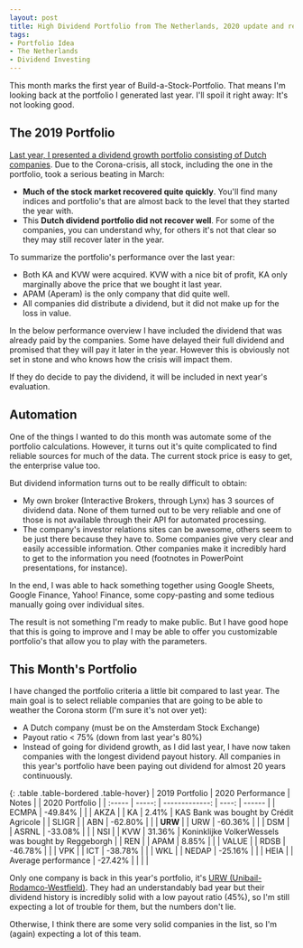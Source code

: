 ```yaml
---
layout: post
title: High Dividend Portfolio from The Netherlands, 2020 update and review
tags:
- Portfolio Idea
- The Netherlands
- Dividend Investing
---
```


This month marks the first year of Build-a-Stock-Portfolio. That means I'm looking back at the portfolio I generated last year. I'll spoil it right away: It's not looking good. 

## The 2019 Portfolio

[Last year, I presented a dividend growth portfolio consisting of Dutch companies](https://www.buildastockportfolio.com/going-dutch.html). Due to the Corona-crisis, all stock, including the one in the portfolio, took a serious beating in March:

* **Much of the stock market recovered quite quickly**. You'll find many indices and portfolio's that are almost back to the level that they started the year with.
* This **Dutch dividend portfolio did not recover well**. For some of the companies, you can understand why, for others it's not that clear so they may still recover later in the year.

To summarize the portfolio's performance over the last year:

* Both KA and KVW were acquired. KVW with a nice bit of profit, KA only marginally above the price that we bought it last year.
* APAM (Aperam) is the only company that did quite well. 
* All companies did distribute a dividend, but it did not make up for the loss in value.

In the below performance overview I have included the dividend that was already paid by the companies. Some have delayed their full dividend and promised that they will pay it later in the year. However this is obviously not set in stone and who knows how the crisis will impact them.

If they do decide to pay the dividend, it will be included in next year's evaluation.

## Automation

One of the things I wanted to do this month was automate some of the portfolio calculations. However, it turns out it's quite complicated to find reliable sources for much of the data. The current stock price is easy to get, the enterprise value too. 

But dividend information turns out to be really difficult to obtain:

* My own broker (Interactive Brokers, through Lynx) has 3 sources of dividend data. None of them turned out to be very reliable and one of those is not available through their API for automated processing.
* The company's investor relations sites can be awesome, others seem to be just there because they have to. Some companies give very clear and easily accessible information. Other companies make it incredibly hard to get to the information you need (footnotes in PowerPoint presentations, for instance).

In the end, I was able to hack something together using Google Sheets, Google Finance, Yahoo! Finance, some copy-pasting and some tedious manually going over individual sites.

The result is not something I'm ready to make public. But I have good hope that this is going to improve and I may be able to offer you customizable portfolio's that allow you to play with the parameters.

## This Month's Portfolio

I have changed the portfolio criteria a little bit compared to last year. The main goal is to select reliable companies that are going to be able to weather the Corona storm (I'm sure it's not over yet):

* A Dutch company (must be on the Amsterdam Stock Exchange)
* Payout ratio < 75% (down from last year's 80%)
* Instead of going for dividend growth, as I did last year, I have now taken companies with the longest dividend payout history. All companies in this year's portfolio have been paying out dividend for almost 20 years continuously.

{: .table .table-bordered .table-hover}
| 2019 Portfolio      | 2020 Performance |                                              Notes |  | 2020 Portfolio |
| :----- | -----: | -------------: | ----: | ------ |
| ECMPA | -49.84% |   |  | AKZA |
| KA    | 2.41%                          | KAS Bank was bought by Crédit Agricole |  | SLIGR |
| ABN   | -62.80%                |      |  | **URW** |
| URW   | -60.36%          |     |  | DSM |
| ASRNL | -33.08%                 |      |  | NSI |
| KVW   | 31.36%      | Koninklijke VolkerWessels was bought by Reggeborgh |  | REN |
| APAM  | 8.85%                          |      |  | VALUE |
| RDSB  | -46.78%              |      |  | VPK |
| ICT   | -38.78%                     |      |  | WKL |
| NEDAP | -25.16% |      |  | HEIA |
| Average performance | -27.42% |  |  |  |

Only one company is back in this year's portfolio, it's [URW (Unibail-Rodamco-Westfield)](https://www.urw.com/). They had an understandably bad year but their dividend history is incredibly solid with a low payout ratio (45%), so I'm still expecting a lot of trouble for them, but the numbers don't lie.

Otherwise, I think there are some very solid companies in the list, so I'm (again) expecting a lot of this team.